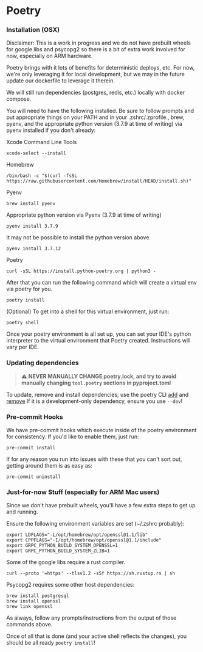 # Poetry

### Installation (OSX)
Disclaimer: This is a work in progress and we do not have prebuilt wheels for google libs and psycopg2 so there is a bit of extra work involved for now, especially on ARM hardware.

Poetry brings with it lots of benefits for deterministic deploys, etc. For now, we're only leveraging it for local development, but we may in the future update our dockerfile to leverage it therein.

We will still run dependencies (postgres, redis, etc.) locally with docker compose.

You will need to have the following installed. Be sure to follow prompts and put appropriate things on your PATH and in your .zshrc/.zprofile., brew, pyenv, and the appropriate python version (3.7.9 at time of writing) via pyenv installed if you don't already:

Xcode Command Line Tools
```
xcode-select --install
```

Homebrew
```
/bin/bash -c "$(curl -fsSL https://raw.githubusercontent.com/Homebrew/install/HEAD/install.sh)"
```

Pyenv
```
brew install pyenv
```

Appropriate python version via Pyenv (3.7.9 at time of writing)
```
pyenv install 3.7.9
```

It may not be possible to install the python version above.
```
pyenv install 3.7.12
```

Poetry
```
curl -sSL https://install.python-poetry.org | python3 -
```

After that you can run the following command which will create a virtual env via poetry for you.
```
poetry install
```

(Optional) To get into a shell for this virtual environment, just run:
```
poetry shell
```

Once your poetry environment is all set up, you can set your IDE's python interpreter to the virtual environment that Poetry created.
Instructions will vary per IDE.

### Updating dependencies
> :warning: **NEVER MANUALLY CHANGE poetry.lock, and try to avoid manually changing `tool.poetry` sections in pyproject.toml**

To update, remove and install dependencies, use the poetry CLI [add](https://python-poetry.org/docs/cli/#add) and [remove](https://python-poetry.org/docs/cli/#remove)
If it is a development-only dependency, ensure you use `--dev`!


### Pre-commit Hooks
We have pre-commit hooks which execute inside of the poetry environment for consistency. If you'd like to enable them, just run:
```
pre-commit install
```

If for any reason you run into issues with these that you can't sort out, getting around them is as easy as:
```
pre-commit uninstall
```

### Just-for-now Stuff (especially for ARM Mac users)

Since we don't have prebuilt wheels, you'll have a few extra steps to get up and running.

Ensure the following environment variables are set (~/.zshrc probably):
```
export LDFLAGS="-L/opt/homebrew/opt/openssl@1.1/lib"
export CPPFLAGS="-I/opt/homebrew/opt/openssl@1.1/include"
export GRPC_PYTHON_BUILD_SYSTEM_OPENSSL=1
export GRPC_PYTHON_BUILD_SYSTEM_ZLIB=1
```

Some of the google libs require a rust compiler.
```
curl --proto '=https' --tlsv1.2 -sSf https://sh.rustup.rs | sh
```

Psycopg2 requires some other host dependencies:
```
brew install postgresql
brew install openssl
brew link openssl
```

As always, follow any prompts/instructions from the output of those commands above.

Once of all that is done (and your active shell reflects the changes), you should be all ready `poetry install`!
